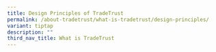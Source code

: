 ```yaml
---
title: Design Principles of TradeTrust
permalink: /about-tradetrust/what-is-tradetrust/design-principles/
variant: tiptap
description: ""
third_nav_title: What is TradeTrust
---
```

